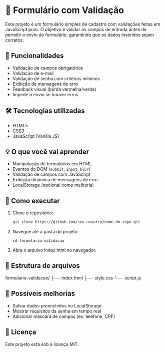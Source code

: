 # 📄 Formulário com Validação

Este projeto é um formulário simples de cadastro com validações feitas em JavaScript puro. O objetivo é validar os campos de entrada antes de permitir o envio do formulário, garantindo que os dados inseridos sejam corretos.

## 🧠 Funcionalidades

- Validação de campos obrigatórios
- Validação de e-mail
- Validação de senha com critérios mínimos
- Exibição de mensagens de erro
- Feedback visual (borda vermelha/verde)
- Impede o envio se houver erros

## 🛠️ Tecnologias utilizadas

- HTML5
- CSS3
- JavaScript (Vanilla JS)

## 💡 O que você vai aprender

- Manipulação de formulários em HTML
- Eventos do DOM (`submit`, `input`, `blur`)
- Validação de campos com JavaScript
- Exibição dinâmica de mensagens de erro
- LocalStorage (opcional como melhoria)

## 🚀 Como executar

1. Clone o repositório:

   ```bash
   git clone https://github.com/seu-usuario/nome-do-repo.git
   ```

2. Navegue até a pasta do projeto:

   ```
   cd formulario-validacao
   ```

3. Abra o arquivo index.html no navegador.

## 📂 Estrutura de arquivos

formulario-validacao/
├── index.html
├── style.css
└── script.js

## 🧩 Possíveis melhorias

- Salvar dados preenchidos no LocalStorage
- Mostrar requisitos da senha em tempo real
- Adicionar máscara de campos (ex: telefone, CPF)

## 📝 Licença

Este projeto está sob a licença MIT.
